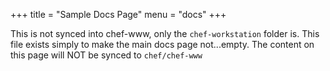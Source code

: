 +++
title = "Sample Docs Page"
menu = "docs"
+++

This is not synced into chef-www, only the `chef-workstation` folder is. This file exists simply to make the main docs page not...empty. The content on this page will NOT be synced to `chef/chef-www`

